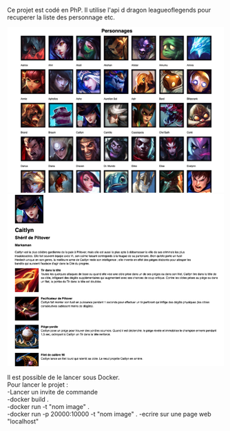 Ce projet est codé en PhP. Il utilise l'api d dragon leagueoflegends pour recuperer la liste des personnage etc. 

![Liste personnages](Content/image/liste_personnages.png)  
![Presentation personnage](Content/image/presentation_personnage.png)  

Il est possible de le lancer sous Docker.  
Pour lancer le projet :  
    -Lancer un invite de commande  
    -docker build .  
    -docker run -t "nom image" .  
    -docker run -p 20000:10000 -t "nom image" .
    -ecrire sur une page web "localhost"

